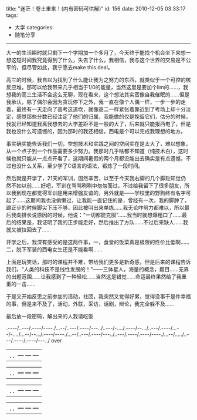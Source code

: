 title: "迷茫！卷土重来！(内有密码可供解)"
id: 156
date: 2010-12-05 03:33:17
tags: 
- 大学
categories: 
- 随笔分享
---

大一的生活瞬时就只剩下一个学期加一个多月了，今天终于能找个机会坐下来想一想这短时间我究竟得到了什么，失去了什么，我相信，我与这个世界的交易是不公平的，但尽管如此，我宁愿去make this deal。<!--more-->

高三的时候，我自以为找到了什么能让我为之努力的东西，就类似于一个可控的核反应堆，那可以给我带来几乎相当于1/0的能量，当然这里是要加个lim的……，我想我的高三生活不会这么无聊，现在看来，这个想法其实蛮像自我催眠的……但是我承认，除了偶尔会因为贪玩停下之外，我一直在像个人偶一样，一步一步的走着，最终有一天走向了高考这道坎，就像高二一样紧张着靠近到了考场上却十分淡定，感觉那些分数已经注定了他们的归属，我能做的仅是挽留它们，估分的时候，我就已经知道我离我想去的大学差距不是一般的大了，后来就只能报西电了，但是我也没什么可遗憾的，因为那时的我还相信，西电是个可以完成我理想的地方。

事实确实能告诉我们一切，空想技术和实践之间的空间实在是太大了，难以想象，从一个点子到一个作品需要多少努力。我那时几乎啥都不知道（纯技术白），这时候也就只能从一点点开看了，这期间暑假的两个月都没能出去确实是有点遗憾，不过也没什么关系，至少学了C语言的语法，锻炼了一段时间。

然后就是开学了，21天的军训，固然辛苦，以至于今天我右脚的几个脚趾知觉仍然不如以前……好吧，军训在骂骂咧咧中匆匆而过，不过给我留下了很多朋友，所以我到现在都觉得军训是用来增强友谊的，另外就是——学校里的野狗终有名字可起了……这期间我也没偷懒过，让我能一直记住的是，曾经有一次，我的脚肿了，踢正步的时候脚尖下压不够，因此被叫出来单练……我无论咋努力都难以，所以最后我向排长说原因的时候，他说：“一切都能克服”……我当时就想爆粗口了……最后的结果是，我证明了我的正步能走好，然后推出了方队……不过后来缺人……我就又被拉回去了……

开学之后，我深有感受的是这两件事，一，食堂的饭菜真是极限的性价比低啊……二，脱下军装的西电女生还是不能看啊……

上面是玩笑话，那时的课程并不难，带给我们更多是新奇感，但是后来的课程告诉我们，“人类的科技不是线性发展的！”——三体星人，海量的概念，题目……无界的出题范围……让我感到了一种轻松……当然这是错觉……命运最终果然给了我重重的一击……

于是又开始反思之前参加的活动，社团，我突然又觉得好累，觉得没事干是件幸福的事，但是来不及了，活动，外联，采访，话剧，辩论，我完全躲不及……

最后放一段密码，解出来的人我请吃饭

.----/..---/.----/----./...--/..---/.----/---../..---/-..../.----/--.../..---/.----/...--/-..../...--/--.../.----/----./...--/..---/.----/---../..---/.----/.----/----./...--/...../..---/.----/.----/---../ over
<table>
<tbody>
<tr>
<td>．．━ ━ ━</td>
</tr>
</tbody>
</table>
<table>
<tbody>
<tr>
<td>．．━ ━ ━</td>
</tr>
</tbody>
</table>
<table>
<tbody>
<tr>
<td>．．━ ━ ━</td>
</tr>
</tbody>
</table>
<table>
<tbody>
<tr>
<td>．．━ ━ ━</td>
</tr>
</tbody>
</table>